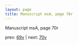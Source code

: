 ```yaml
---
layout: page
title: Manuscript msA, page 70r
---
```


Manuscript msA, page 70r

prev:  [69v](../69v) | next:  [70v](../70v)